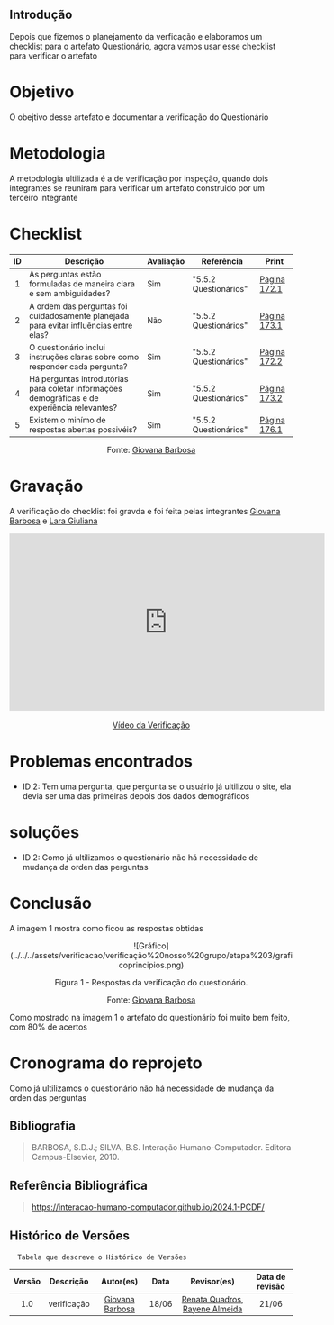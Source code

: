 ## Introdução
Depois que fizemos o planejamento da verficação e elaboramos um checklist para o artefato Questionário, agora vamos usar esse checklist para verificar o artefato

# Objetivo
O obejtivo desse artefato e documentar a verificação do Questionário

# Metodologia
A metodologia ultilizada é a de verificação por inspeção, quando dois integrantes se reuniram para verificar um artefato construido por um terceiro integrante

# Checklist
| ID | Descrição | Avaliação | Referência | Print |
| :----: | --------- | ---------- | ----------- | ------- |
| 1 | As perguntas estão formuladas de maneira clara e sem ambiguidades? |Sim | "5.5.2 Questionários" | [Pagina 172.1](../../../assets/verificacao/verificação%20nosso%20grupo/etapa2/172.1.png) | 
| 2 | A ordem das perguntas foi cuidadosamente planejada para evitar influências entre elas? |Não | "5.5.2 Questionários" | [Página 173.1](../../../assets/verificacao/verificação%20nosso%20grupo/etapa2/173.1.png) | 
| 3 | O questionário inclui instruções claras sobre como responder cada pergunta? | Sim| "5.5.2 Questionários" | [Página 172.2](../../../assets/verificacao/verificação%20nosso%20grupo/etapa2/Pagina172.2.png) | 
| 4 | Há perguntas introdutórias para coletar informações demográficas e de experiência relevantes? | Sim| "5.5.2 Questionários" | [Página 173.2](../../../assets/verificacao/verificação%20nosso%20grupo/etapa2/173.2.png) | 
| 5 | Existem o minímo de respostas abertas possivéis? | Sim| "5.5.2 Questionários" | [Página 176.1](../../../assets/verificacao/verificação%20nosso%20grupo/etapa2/Pagina176.1.png) | 


<center> <p>Fonte: <a href="https://github.com/gio221">Giovana Barbosa</a></p></center>

# Gravação
A verificação do checklist foi gravda e foi feita pelas integrantes [Giovana Barbosa](https://github.com/gio221) e  [Lara Giuliana](https://github.com/gravelylara) 

<p style="text-align: center"><iframe width="560" height="315" src="https://www.youtube.com/embed/etXstWwZHM0" title="YouTube video player" frameborder="0" allow="accelerometer; autoplay; clipboard-write; encrypted-media; gyroscope; picture-in-picture; web-share" referrerpolicy="strict-origin-when-cross-origin" allowfullscreen></iframe></p>
<p style="text-align: center"><a href="https://youtu.be/etXstWwZHM0" target="blanket">Vídeo da Verificação</a></p>

# Problemas encontrados

* ID 2: Tem uma pergunta, que pergunta se o usuário já ultilizou o site, ela devia ser uma das primeiras depois dos dados demográficos

# soluções

* ID 2: Como já ultilizamos o questionário não há necessidade de mudança da orden das perguntas


# Conclusão
A imagem 1 mostra como ficou as respostas obtidas
<center>
![Gráfico](../../../assets/verificacao/verificação%20nosso%20grupo/etapa%203/graficoprincipios.png)
<div align="center">
<p> Figura 1 - Respostas da verificação do questionário.</p>
 <center>  <p>Fonte: <a href="https://github.com/gio221">Giovana Barbosa</a></p></center>        
</div></center>

Como mostrado na imagem 1 o artefato do questionário foi muito bem feito, com 80% de acertos

# Cronograma do reprojeto
Como já ultilizamos o questionário não há necessidade de mudança da orden das perguntas

## Bibliografia
> BARBOSA, S.D.J.; SILVA, B.S. Interação Humano-Computador. Editora Campus-Elsevier, 2010.

## Referência Bibliográfica

> https://interacao-humano-computador.github.io/2024.1-PCDF/

## Histórico de Versões
      Tabela que descreve o Histórico de Versões

|     Versão       |     Descrição      |      Autor(es)      | Data           |  Revisor(es)          |Data de revisão|
| :----------------------------------------------------------: | :-------------------------------: | :-------------------------------------------------: | :-------------------------------: |  :-------------------------------: | :-------------------------------: |
| 1.0 | verificação |[Giovana Barbosa](https://github.com/gio221) | 18/06 |  [Renata Quadros](https://github.com/Renatinha28), [Rayene Almeida](https://github.com/rayenealmeida)| 21/06|
